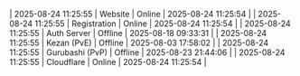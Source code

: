 | 2025-08-24 11:25:55 | Website | Online | 2025-08-24 11:25:54 |
| 2025-08-24 11:25:55 | Registration | Online | 2025-08-24 11:25:54 |
| 2025-08-24 11:25:55 | Auth Server | Offline | 2025-08-18 09:33:31 |
| 2025-08-24 11:25:55 | Kezan (PvE) | Offline | 2025-08-03 17:58:02 |
| 2025-08-24 11:25:55 | Gurubashi (PvP) | Offline | 2025-08-23 21:44:06 |
| 2025-08-24 11:25:55 | Cloudflare | Online | 2025-08-24 11:25:54 |
